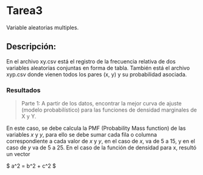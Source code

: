 # Tarea3
Variable aleatorias multiples. 

## Descripción: 
En el archivo xy.csv está el registro de la frecuencia relativa de dos variables aleatorias conjuntas en forma de tabla. También está el archivo xyp.csv donde vienen todos los pares (x, y) y su probabilidad asociada.

### Resultados
> Parte 1:  A partir de los datos, encontrar la mejor curva de ajuste (modelo probabilístico) para las funciones de densidad marginales de X y Y.

En este caso, se debe calcula la PMF (Probability Mass function) de las variables *x* y *y*, para ello se debe sumar cada fila o columna correspondiente a cada valor de *x* y *y*, en el caso de *x*, va de 5 a 15, y en el caso de *y* va de 5 a 25. En el caso de la función de densidad para x, resultó un vector 

$ a^2 = b^2 + c^2 $



